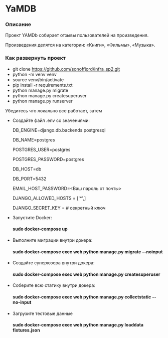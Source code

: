# YaMDB
### Описание
Проект YAMDb собирает отзывы пользователей на произведения.

Произведения делятся на категории: «Книги», «Фильмы», «Музыка».

### Как развернуть проект
- git clone https://github.com/sonoffjord/infra_sp2.git
- python -m venv venv
- source venv/bin/activate
- pip install -r requirements.txt
- python manage.py migrate
- python manage.py createsuperuser
- python manage.py runserver

Убедитесь что локально все работает, затем
  
- Создайте файл .env со значениями:
  
  DB_ENGINE=django.db.backends.postgresql 
  
  DB_NAME=postgres 
  
  POSTGRES_USER=postgres 
  
  POSTGRES_PASSWORD=postgres 
  
  DB_HOST=db 
  
  DB_PORT=5432 
  
  EMAIL_HOST_PASSWORD=<Ваш пароль от почты>

  DJANGO_ALLOWED_HOSTS = ['*',]
  
  DJANGO_SECRET_KEY = # секретный ключ
  

- Запустите Docker: 
  
  #### sudo docker-compose up

- Выполните миграции внутри докера:
  
  #### sudo docker-compose exec web python manage.py migrate --noinput
- Создайте суперюзера внутри докера: 
  
  #### sudo docker-compose exec web python manage.py createsuperuser
- Соберите всю статику внутри докера:
  
  #### sudo docker-compose exec web python manage.py collectstatic --no-input
- Загрузите тестовые данные 
  
  #### sudo docker-compose exec web python manage.py loaddata fixtures.json
